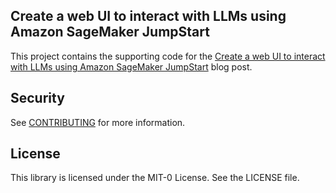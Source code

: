 ## Create a web UI to interact with LLMs using Amazon SageMaker JumpStart

This project contains the supporting code for the [Create a web UI to interact with LLMs using Amazon SageMaker JumpStart](https://aws.amazon.com/blogs/machine-learning/create-a-web-ui-to-interact-with-llms-using-amazon-sagemaker-jumpstart/) blog post.

## Security

See [CONTRIBUTING](CONTRIBUTING.md#security-issue-notifications) for more information.

## License

This library is licensed under the MIT-0 License. See the LICENSE file.

